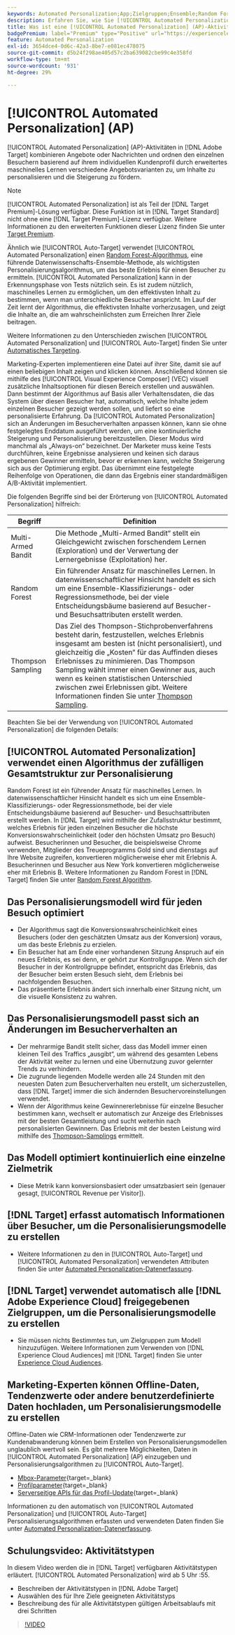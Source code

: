 ```yaml
---
keywords: Automated Personalization;App;Zielgruppen;Ensemble;Random Forest;Multi-Armed Bandit;Thompson-Stichprobenverfahren;ml;maschinelles Lernen
description: Erfahren Sie, wie Sie [!UICONTROL Automated Personalization] (AP)-Aktivitäten in verwenden [!DNL Adobe Target]  die mithilfe von erweitertem maschinellem Lernen verschiedene Angebotsvarianten für jeden Besucher abgleichen.
title: Was ist eine [!UICONTROL Automated Personalization] (AP)-Aktivität?
badgePremium: label="Premium" type="Positive" url="https://experienceleague.adobe.com/docs/target/using/introduction/intro.html?lang=de#premium newtab=true" tooltip="Hier finden Sie Informationen zum Lieferumfang von Target Premium."
feature: Automated Personalization
exl-id: 3654dce4-0d6c-42a3-8be7-e081ec478075
source-git-commit: d5b24f298ae405d57c2ba639082cbe99c4e358fd
workflow-type: tm+mt
source-wordcount: '931'
ht-degree: 29%

---
```


# [!UICONTROL Automated Personalization] (AP)

[!UICONTROL Automated Personalization] (AP)-Aktivitäten in [!DNL Adobe Target] kombinieren Angebote oder Nachrichten und ordnen den einzelnen Besuchern basierend auf ihrem individuellen Kundenprofil durch erweitertes maschinelles Lernen verschiedene Angebotsvarianten zu, um Inhalte zu personalisieren und die Steigerung zu fördern.

>[!NOTE]
>
>[!UICONTROL Automated Personalization] ist als Teil der [!DNL Target Premium]-Lösung verfügbar. Diese Funktion ist in [!DNL Target Standard] nicht ohne eine [!DNL Target Premium]-Lizenz verfügbar. Weitere Informationen zu den erweiterten Funktionen dieser Lizenz finden Sie unter [Target Premium](/help/main/c-intro/intro.md#premium).

Ähnlich wie [!UICONTROL Auto-Target] verwendet [!UICONTROL Automated Personalization] einen [Random Forest-Algorithmus](/help/main/c-activities/t-automated-personalization/algo-random-forest.md), eine führende Datenwissenschafts-Ensemble-Methode, als wichtigsten Personalisierungsalgorithmus, um das beste Erlebnis für einen Besucher zu ermitteln. [!UICONTROL Automated Personalization] kann in der Erkennungsphase von Tests nützlich sein. Es ist zudem nützlich, maschinelles Lernen zu ermöglichen, um den effektivsten Inhalt zu bestimmen, wenn man unterschiedliche Besucher anspricht. Im Lauf der Zeit lernt der Algorithmus, die effektivsten Inhalte vorherzusagen, und zeigt die Inhalte an, die am wahrscheinlichsten zum Erreichen Ihrer Ziele beitragen.

Weitere Informationen zu den Unterschieden zwischen [!UICONTROL Automated Personalization] und [!UICONTROL Auto-Target] finden Sie unter [Automatisches Targeting](/help/main/c-activities/auto-target/auto-target-to-optimize.md#section_BA4D83BE40F14A96BE7CBC7C7CF2A8FB).

Marketing-Experten implementieren eine Datei auf ihrer Site, damit sie auf einen beliebigen Inhalt zeigen und klicken können. Anschließend können sie mithilfe des [!UICONTROL Visual Experience Composer] (VEC) visuell zusätzliche Inhaltsoptionen für diesen Bereich erstellen und auswählen. Dann bestimmt der Algorithmus auf Basis aller Verhaltensdaten, die das System über diesen Besucher hat, automatisch, welche Inhalte jedem einzelnen Besucher gezeigt werden sollen, und liefert so eine personalisierte Erfahrung. Da [!UICONTROL Automated Personalization] sich an Änderungen im Besucherverhalten anpassen können, kann sie ohne festgelegtes Enddatum ausgeführt werden, um eine kontinuierliche Steigerung und Personalisierung bereitzustellen. Dieser Modus wird manchmal als „Always-on“ bezeichnet. Der Marketer muss keine Tests durchführen, keine Ergebnisse analysieren und keinen sich daraus ergebenen Gewinner ermitteln, bevor er erkennen kann, welche Steigerung sich aus der Optimierung ergibt. Das übernimmt eine festgelegte Reihenfolge von Operationen, die dann das Ergebnis einer standardmäßigen A/B-Aktivität implementiert.

Die folgenden Begriffe sind bei der Erörterung von [!UICONTROL Automated Personalization] hilfreich:

| Begriff | Definition |
|---|---|
| Multi-Armed Bandit | Die Methode „Multi-Armed Bandit“ stellt ein Gleichgewicht zwischen forschendem Lernen (Exploration) und der Verwertung der Lernergebnisse (Exploitation) her. |
| Random Forest | Ein führender Ansatz für maschinelles Lernen. In datenwissenschaftlicher Hinsicht handelt es sich um eine Ensemble-Klassifizierungs- oder Regressionsmethode, bei der viele Entscheidungsbäume basierend auf Besucher- und Besuchsattributen erstellt werden. |
| Thompson Sampling | Das Ziel des Thompson-Stichprobenverfahrens besteht darin, festzustellen, welches Erlebnis insgesamt am besten ist (nicht personalisiert), und gleichzeitig die „Kosten“ für das Auffinden dieses Erlebnisses zu minimieren. Das Thompson Sampling wählt immer einen Gewinner aus, auch wenn es keinen statistischen Unterschied zwischen zwei Erlebnissen gibt. Weitere Informationen finden Sie unter [Thompson Sampling](https://en.wikipedia.org/wiki/Thompson_sampling). |

Beachten Sie bei der Verwendung von [!UICONTROL Automated Personalization] die folgenden Details:

## [!UICONTROL Automated Personalization] verwendet einen Algorithmus der zufälligen Gesamtstruktur zur Personalisierung

Random Forest ist ein führender Ansatz für maschinelles Lernen. In datenwissenschaftlicher Hinsicht handelt es sich um eine Ensemble-Klassifizierungs- oder Regressionsmethode, bei der viele Entscheidungsbäume basierend auf Besucher- und Besuchsattributen erstellt werden. In [!DNL Target] wird mithilfe der Zufallsstruktur bestimmt, welches Erlebnis für jeden einzelnen Besucher die höchste Konversionswahrscheinlichkeit (oder den höchsten Umsatz pro Besuch) aufweist. Besucherinnen und Besucher, die beispielsweise Chrome verwenden, Mitglieder des Treueprogramms Gold sind und dienstags auf Ihre Website zugreifen, konvertieren möglicherweise eher mit Erlebnis A. Besucherinnen und Besucher aus New York konvertieren möglicherweise eher mit Erlebnis B. Weitere Informationen zu Random Forest in [!DNL Target] finden Sie unter [Random Forest Algorithm](/help/main/c-activities/t-automated-personalization/algo-random-forest.md).

## Das Personalisierungsmodell wird für jeden Besuch optimiert

* Der Algorithmus sagt die Konversionswahrscheinlichkeit eines Besuchers (oder den geschätzten Umsatz aus der Konversion) voraus, um das beste Erlebnis zu erzielen.
* Ein Besucher hat am Ende einer vorhandenen Sitzung Anspruch auf ein neues Erlebnis, es sei denn, er gehört zur Kontrollgruppe. Wenn sich der Besucher in der Kontrollgruppe befindet, entspricht das Erlebnis, das der Besucher beim ersten Besuch sieht, dem Erlebnis bei nachfolgenden Besuchen.
* Das präsentierte Erlebnis ändert sich innerhalb einer Sitzung nicht, um die visuelle Konsistenz zu wahren.

## Das Personalisierungsmodell passt sich an Änderungen im Besucherverhalten an

* Der mehrarmige Bandit stellt sicher, dass das Modell immer einen kleinen Teil des Traffics „ausgibt“, um während des gesamten Lebens der Aktivität weiter zu lernen und eine Übernutzung zuvor gelernter Trends zu verhindern.
* Die zugrunde liegenden Modelle werden alle 24 Stunden mit den neuesten Daten zum Besucherverhalten neu erstellt, um sicherzustellen, dass [!DNL Target] immer die sich ändernden Besuchervoreinstellungen verwendet.
* Wenn der Algorithmus keine Gewinnererlebnisse für einzelne Besucher bestimmen kann, wechselt er automatisch zur Anzeige des Erlebnisses mit der besten Gesamtleistung und sucht weiterhin nach personalisierten Gewinnern. Das Erlebnis mit der besten Leistung wird mithilfe des [Thompson-Samplings](https://en.wikipedia.org/wiki/Thompson_sampling) ermittelt.

## Das Modell optimiert kontinuierlich eine einzelne Zielmetrik

* Diese Metrik kann konversionsbasiert oder umsatzbasiert sein (genauer gesagt, [!UICONTROL Revenue per Visitor]).

## [!DNL Target] erfasst automatisch Informationen über Besucher, um die Personalisierungsmodelle zu erstellen

* Weitere Informationen zu den in [!UICONTROL Auto-Target] und [!UICONTROL Automated Personalization] verwendeten Attributen finden Sie unter [Automated Personalization-Datenerfassung](/help/main/c-activities/t-automated-personalization/ap-data.md).

## [!DNL Target] verwendet automatisch alle [!DNL Adobe Experience Cloud] freigegebenen Zielgruppen, um die Personalisierungsmodelle zu erstellen

* Sie müssen nichts Bestimmtes tun, um Zielgruppen zum Modell hinzuzufügen. Weitere Informationen zum Verwenden von [!DNL Experience Cloud Audiences] mit [!DNL Target] finden Sie unter [Experience Cloud Audiences](/help/main/c-integrating-target-with-mac/mmp.md).

## Marketing-Experten können Offline-Daten, Tendenzwerte oder andere benutzerdefinierte Daten hochladen, um Personalisierungsmodelle zu erstellen

Offline-Daten wie CRM-Informationen oder Tendenzwerte zur Kundenabwanderung können beim Erstellen von Personalisierungsmodellen unglaublich wertvoll sein. Es gibt mehrere Möglichkeiten, Daten in [!UICONTROL Automated Personalization] (AP) einzugeben und Personalisierungsalgorithmen zu [!UICONTROL Auto-Target].

* [Mbox-Parameter](https://experienceleague.adobe.com/docs/target-dev/developer/implementation/methods/methods-to-get-data-into-target.html?lang=de){target=_blank}
* [Profilparameter](https://experienceleague.adobe.com/docs/target-dev/developer/implementation/methods/methods-to-get-data-into-target.html?lang=de){target=_blank}
* [Serverseitige APIs für das Profil-Update](https://experienceleague.adobe.com/docs/target-dev/developer/implementation/methods/methods-to-get-data-into-target.html?lang=de){target=_blank}

Informationen zu den automatisch von [!UICONTROL Automated Personalization] und [!UICONTROL Auto-Target] Personalisierungsalgorithmen erfassten und verwendeten Daten finden Sie unter [Automated Personalization-Datenerfassung](/help/main/c-activities/t-automated-personalization/ap-data.md).

## Schulungsvideo: Aktivitätstypen

In diesem Video werden die in [!DNL Target] verfügbaren Aktivitätstypen erläutert. [!UICONTROL Automated Personalization] wird ab 5 Uhr :55.

* Beschreiben der Aktivitätstypen in [!DNL Adobe Target]
* Auswählen des für Ihre Ziele geeigneten Aktivitätstyps
* Beschreibung des für alle Aktivitätstypen gültigen Arbeitsablaufs mit drei Schritten

>[!VIDEO](https://video.tv.adobe.com/v/17386)
